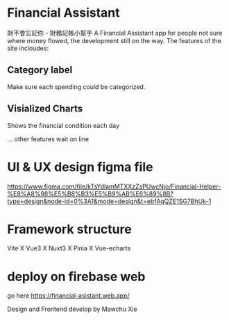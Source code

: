 # Financial Assistant
財不會忘記你 - 財務記帳小幫手
A Financial Assistant app for people not sure where money flowed, the development still on the way.
The features of the site incloudes:

## Category label
Make sure each spending could be categorized.

## Visialized Charts
Shows the financial condition each day

... other features wait on line

# UI & UX design figma file
https://www.figma.com/file/kTsYdlamMTXXzZsPUwcNjo/Financial-Helper-%E8%A8%98%E5%B8%B3%E5%B9%AB%E6%89%8B?type=design&node-id=0%3A1&mode=design&t=ebfAqQZE1SG7BhUk-1

# Framework structure
Vite X Vue3 X Nuxt3 X Pinia X Vue-echarts

# deploy on firebase web
go here 
https://financial-asistant.web.app/

Design and Frontend develop by
Mawchu Xie
